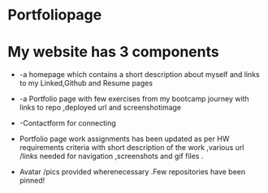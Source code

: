 # Portfoliopage
# My website has  3  components 
* -a homepage which contains a short description about myself and links to my Linked,Github and Resume pages
* -a Portfolio page with few exercises  from my bootcamp journey with links to repo ,deployed url and screenshotimage 
* -Contactform for connecting

* Portfolio page work assignments  has been updated as per HW requirements criteria with short description of the work ,various url /links needed for navigation ,screenshots and gif files .

* Avatar /pics provided wherenecessary .Few  repositories have been pinned!
